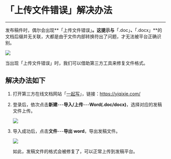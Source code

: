 # 「上传文件错误」解决办法

---
发布稿件时，偶尔会出现**「上传文件错误」**。这提示与**「.doc」**、**「.docx」**的文档后缀并无关联，大都是由于文件内部转换符出了问题，才无法被平台正确识别。

![](http://tc.seoipo.com/20180929165113.png)

当出现「上传文件错误」时，我们可以借助第三方工具来修复文件格式。

## 解决办法如下

1. 打开第三方在线文档网站「[一起写](https://yiqixie.com/)」，链接：<https://yiqixie.com/>

2. 登录后，依次点击**新建**---**导入/上传**---**Word(.doc/docx)**，选择对应的发稿文件上传。

   ![](http://tc.seoipo.com/20180929170912.png)

3. 导入成功后，点击**文件**---**导出 word**，导出发稿文件。

   ![](http://tc.seoipo.com/20180929171427.png)

   如此，发稿文件的格式会被修复了，可以正常上传到发稿平台。
